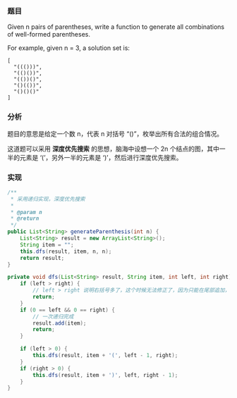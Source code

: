 ### 题目

Given n pairs of parentheses, write a function to generate all combinations of well-formed parentheses.

For example, given n = 3, a solution set is:
```text
[
  "((()))",
  "(()())",
  "(())()",
  "()(())",
  "()()()"
]
```
### 分析

题目的意思是给定一个数 n，代表 n 对括号 “()”，枚举出所有合法的组合情况。

这道题可以采用 __深度优先搜索__ 的思想，脑海中设想一个 2n 个结点的图，其中一半的元素是 ‘(’，另外一半的元素是 ‘)’，然后进行深度优先搜索。

### 实现

```java
/**
 * 采用递归实现，深度优先搜索
 *
 * @param n
 * @return
 */
public List<String> generateParenthesis(int n) {
    List<String> result = new ArrayList<String>();
    String item = "";
    this.dfs(result, item, n, n);
    return result;
}

private void dfs(List<String> result, String item, int left, int right) {
    if (left > right) {
        // left > right 说明右括号多了，这个时候无法修正了，因为只能在尾部追加，出现了“)(”
        return;
    }
    if (0 == left && 0 == right) {
        // 一次递归完成
        result.add(item);
        return;
    }

    if (left > 0) {
        this.dfs(result, item + '(', left - 1, right);
    }
    if (right > 0) {
        this.dfs(result, item + ')', left, right - 1);
    }
}
```